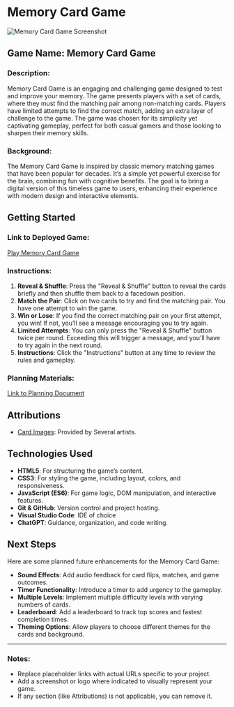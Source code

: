 # Memory Card Game

![Memory Card Game Screenshot](assets/images/screenshot.png) <!-- Replace with your actual screenshot or logo path -->

## Game Name: Memory Card Game

### Description:
Memory Card Game is an engaging and challenging game designed to test and improve your memory. The game presents players with a set of cards, where they must find the matching pair among non-matching cards. Players have limited attempts to find the correct match, adding an extra layer of challenge to the game. The game was chosen for its simplicity yet captivating gameplay, perfect for both casual gamers and those looking to sharpen their memory skills.

### Background:
The Memory Card Game is inspired by classic memory matching games that have been popular for decades. It’s a simple yet powerful exercise for the brain, combining fun with cognitive benefits. The goal is to bring a digital version of this timeless game to users, enhancing their experience with modern design and interactive elements.

## Getting Started

### Link to Deployed Game:
[Play Memory Card Game](https://your-deployed-game-link.com) <!-- Replace with the actual deployed link -->

### Instructions:
1. **Reveal & Shuffle**: Press the "Reveal & Shuffle" button to reveal the cards briefly and then shuffle them back to a facedown position.
2. **Match the Pair**: Click on two cards to try and find the matching pair. You have one attempt to win the game.
3. **Win or Lose**: If you find the correct matching pair on your first attempt, you win! If not, you’ll see a message encouraging you to try again.
4. **Limited Attempts**: You can only press the "Reveal & Shuffle" button twice per round. Exceeding this will trigger a message, and you’ll have to try again in the next round.
5. **Instructions**: Click the "Instructions" button at any time to review the rules and gameplay.

### Planning Materials:
[Link to Planning Document](https://generalassembly.instructure.com/courses/448/assignments/7993?module_item_id=31233)
## Attributions

- [Card Images](https://www.unsplash.com): Provided by Several artists.

## Technologies Used

- **HTML5**: For structuring the game’s content.
- **CSS3**: For styling the game, including layout, colors, and responsiveness.
- **JavaScript (ES6)**: For game logic, DOM manipulation, and interactive features.
- **Git & GitHub**: Version control and project hosting.
- **Visual Studio Code**: IDE of choice
- **ChatGPT**: Guidance, organization, and code writing.

## Next Steps

Here are some planned future enhancements for the Memory Card Game:

- **Sound Effects**: Add audio feedback for card flips, matches, and game outcomes.
- **Timer Functionality**: Introduce a timer to add urgency to the gameplay.
- **Multiple Levels**: Implement multiple difficulty levels with varying numbers of cards.
- **Leaderboard**: Add a leaderboard to track top scores and fastest completion times.
- **Theming Options**: Allow players to choose different themes for the cards and background.

---

### Notes:

- Replace placeholder links with actual URLs specific to your project.
- Add a screenshot or logo where indicated to visually represent your game.
- If any section (like Attributions) is not applicable, you can remove it.